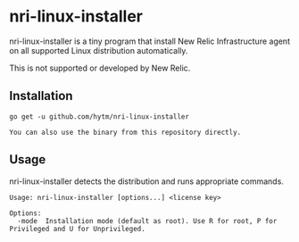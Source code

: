 # nri-linux-installer

nri-linux-installer is a tiny program that install New Relic Infrastructure agent on all supported Linux distribution automatically.

This is not supported or developed by New Relic.

## Installation

    go get -u github.com/hytm/nri-linux-installer

    You can also use the binary from this repository directly.

## Usage

nri-linux-installer detects the distribution and runs appropriate commands.

```
Usage: nri-linux-installer [options...] <license key>

Options:
  -mode  Installation mode (default as root). Use R for root, P for Privileged and U for Unprivileged.

```